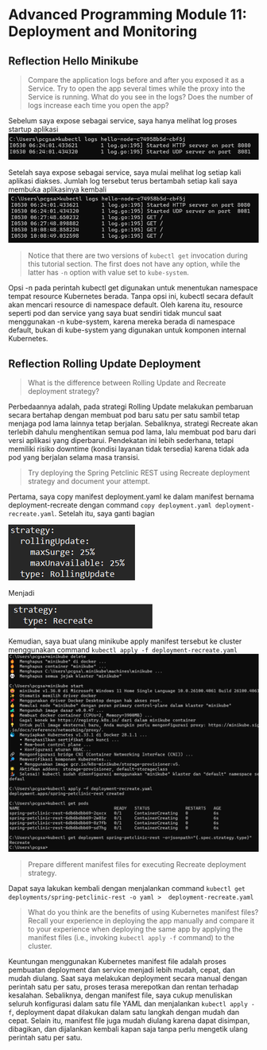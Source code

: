 # Advanced Programming Module 11: Deployment and Monitoring

## Reflection Hello Minikube

> Compare the application logs before and after you exposed it as a Service.
Try to open the app several times while the proxy into the Service is running.
What do you see in the logs? Does the number of logs increase each time you open the app?

Sebelum saya expose sebagai service, saya hanya melihat log proses startup aplikasi
![1-1-1](images/1-1.png)

Setelah saya expose sebagai service, saya mulai melihat log setiap kali aplikasi diakses. Jumlah log tersebut terus bertambah setiap kali saya membuka aplikasinya kembali
![1-1-2](images/1-2.png)

> Notice that there are two versions of `kubectl get` invocation during this tutorial section.
The first does not have any option, while the latter has `-n` option with value set to
`kube-system`.

Opsi -n pada perintah kubectl get digunakan untuk menentukan namespace tempat resource Kubernetes berada. Tanpa opsi ini, kubectl secara default akan mencari resource di namespace default. Oleh karena itu, resource seperti pod dan service yang saya buat sendiri tidak muncul saat menggunakan -n kube-system, karena mereka berada di namespace default, bukan di kube-system yang digunakan untuk komponen internal Kubernetes.

## Reflection Rolling Update Deployment

> What is the difference between Rolling Update and Recreate deployment strategy?

Perbedaannya adalah, pada strategi Rolling Update melakukan pembaruan secara bertahap dengan membuat pod baru satu per satu sambil tetap menjaga pod lama lainnya tetap berjalan.  Sebaliknya, strategi Recreate akan terlebih dahulu menghentikan semua pod lama, lalu membuat pod baru dari versi aplikasi yang diperbarui. Pendekatan ini lebih sederhana, tetapi memiliki risiko downtime (kondisi layanan tidak tersedia) karena tidak ada pod yang berjalan selama masa transisi.

> Try deploying the Spring Petclinic REST using Recreate deployment strategy and document your attempt.

Pertama, saya copy manifest deployment.yaml ke dalam manifest bernama deployment-recreate dengan command `copy deployment.yaml deployment-recreate.yaml`. Setelah itu, saya ganti bagian

![2-1](images/2-1.png)

Menjadi

![2-2](images/2-2.png)

Kemudian, saya buat ulang minikube apply manifest tersebut ke cluster menggunakan command
`kubectl apply -f deployment-recreate.yaml`
![2-3](images/2-3.png)

> Prepare different manifest files for executing Recreate deployment strategy.

Dapat saya lakukan kembali dengan menjalankan command
`kubectl get deployments/spring-petclinic-rest -o yaml >  deployment-recreate.yaml `

>  What do you think are the benefits of using Kubernetes manifest files? Recall your experience
in deploying the app manually and compare it to your experience when deploying the same app
by applying the manifest files (i.e., invoking `kubectl apply -f` command) to the cluster.

Keuntungan menggunakan Kubernetes manifest file adalah proses pembuatan deployment dan service menjadi lebih mudah, cepat, dan mudah diulang. Saat saya melakukan deployment secara manual dengan perintah satu per satu, proses terasa merepotkan dan rentan terhadap kesalahan. Sebaliknya, dengan manifest file, saya cukup menuliskan seluruh konfigurasi dalam satu file YAML dan menjalankan `kubectl apply -f`, deployment dapat dilakukan dalam satu langkah dengan mudah dan cepat. Selain itu, manifest file juga mudah diulang karena dapat disimpan, dibagikan, dan dijalankan kembali kapan saja tanpa perlu mengetik ulang perintah satu per satu.